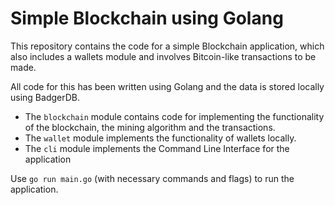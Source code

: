 # Simple Blockchain using Golang

This repository contains the code for a simple Blockchain application, which also includes a wallets module 
and involves Bitcoin-like transactions to be made.

All code for this has been written using Golang and the data is stored locally using BadgerDB.

* The `blockchain` module contains code for implementing the functionality of the blockchain, the mining algorithm and the transactions.
* The `wallet` module implements the functionality of wallets locally.
* The `cli` module implements the Command Line Interface for the application


Use `go run main.go` (with necessary commands and flags) to run the application.